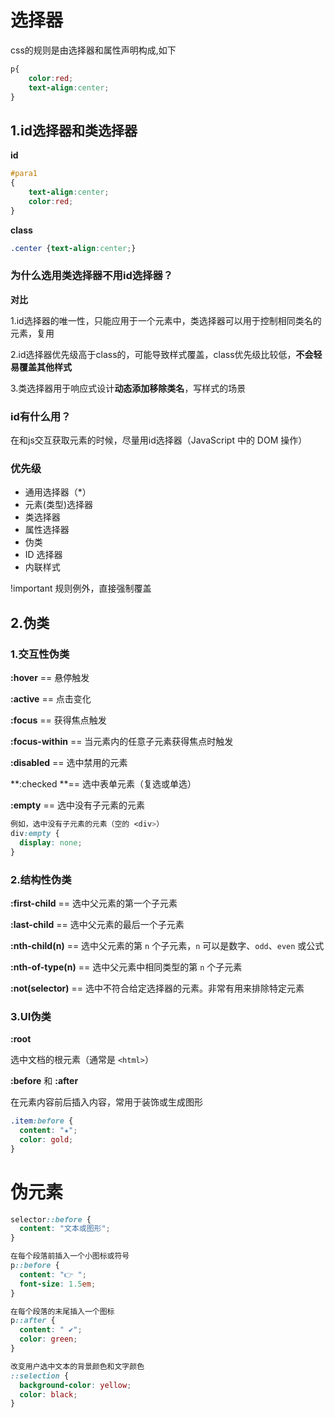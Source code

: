 # 选择器

css的规则是由选择器和属性声明构成,如下

```css
p{
    color:red;
    text-align:center;
}
```



## 1.id选择器和类选择器

**id**

```css
#para1
{
    text-align:center;
    color:red;
}
```

**class**

```css
.center {text-align:center;}
```



### 为什么选用类选择器不用id选择器？

**对比**

1.id选择器的唯一性，只能应用于一个元素中，类选择器可以用于控制相同类名的元素，复用

2.id选择器优先级高于class的，可能导致样式覆盖，class优先级比较低，**不会轻易覆盖其他样式**

3.类选择器用于响应式设计**动态添加移除类名**，写样式的场景



### id有什么用？

在和js交互获取元素的时候，尽量用id选择器（JavaScript 中的 DOM 操作）





### 优先级

- 通用选择器（*）
- 元素(类型)选择器
- 类选择器
- 属性选择器
- 伪类
- ID 选择器
- 内联样式

!important 规则例外，直接强制覆盖





## 2.伪类

### 1.交互性伪类

**:hover** == 悬停触发

**:active** == 点击变化

**:focus** == 获得焦点触发

**:focus-within** == 当元素内的任意子元素获得焦点时触发

**:disabled** == 选中禁用的元素

**:checked **== 选中表单元素（复选或单选）

**:empty** == 选中没有子元素的元素

```css
例如，选中没有子元素的元素（空的 <div>）
div:empty {
  display: none;
}
```



### 2.结构性伪类

**:first-child** == 选中父元素的第一个子元素

**:last-child** == 选中父元素的最后一个子元素

**:nth-child(n)** == 选中父元素的第 `n` 个子元素，`n` 可以是数字、`odd`、`even` 或公式

**:nth-of-type(n)** == 选中父元素中相同类型的第 `n` 个子元素

**:not(selector)** == 选中不符合给定选择器的元素。非常有用来排除特定元素



### 3.UI伪类

**:root**

选中文档的根元素（通常是 `<html>`）



**:before** 和 **:after**

在元素内容前后插入内容，常用于装饰或生成图形



```css
.item:before {
  content: "★";
  color: gold;
}

```





# 伪元素

```css
selector::before {
  content: "文本或图形";
}

```

```css
在每个段落前插入一个小图标或符号
p::before {
  content: "👉 ";
  font-size: 1.5em;
}

```

```css
在每个段落的末尾插入一个图标
p::after {
  content: " ✔";
  color: green;
}

```

```css
改变用户选中文本的背景颜色和文字颜色
::selection {
  background-color: yellow;
  color: black;
}

```





